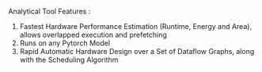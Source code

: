 Analytical Tool Features :

1. Fastest Hardware Performance Estimation (Runtime, Energy and Area), allows overlapped execution and prefetching
2. Runs on any Pytorch Model
3. Rapid Automatic Hardware Design over a Set of Dataflow Graphs, along with the Scheduling Algorithm
